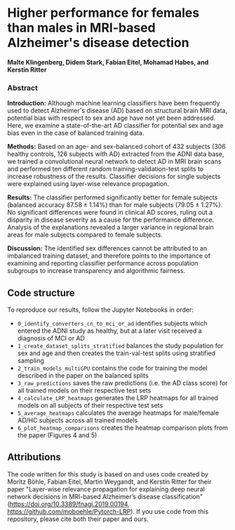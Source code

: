 # Higher performance for females than males in MRI-based Alzheimer's disease detection

**Malte Klingenberg, Didem Stark, Fabian Eitel, Mohamad Habes, and Kerstin Ritter**

### Abstract

**Introduction:**
Although machine learning classifiers have been frequently used to detect Alzheimer's disease (AD) based on structural brain MRI data, potential bias with respect to sex and age have not yet been addressed. Here, we examine a state-of-the-art AD classifier for potential sex and age bias even in the case of balanced training data.

**Methods:**
Based on an age- and sex-balanced cohort of 432 subjects (306 healthy controls, 126 subjects with AD) extracted from the ADNI data base, we trained a convolutional neural network to detect AD in MRI brain scans and performed ten different random training-validation-test splits to increase robustness of the results. Classifier decisions for single subjects were explained using layer-wise relevance propagation.

**Results:**
The classifier performed significantly better for female subjects (balanced accuracy $87.58\pm1.14$%) than for male subjects ($79.05\pm1.27$%). No significant differences were found in clinical AD scores, ruling out a disparity in disease severity as a cause for the performance difference. Analysis of the explanations revealed a larger variance in regional brain areas for male subjects compared to female subjects.

**Discussion:**
The identified sex differences cannot be attributed to an imbalanced training dataset, and therefore points to the importance of examining and reporting classifier performance across population subgroups to increase transparency and algorithmic fairness.



## Code structure
To reproduce our results, follow the Jupyter Notebooks in order:
- `0_identify_converters_cn_to_mci_or_ad` identifies subjects which entered the ADNI study as healthy, but at a later visit received a diagnosis of MCI or AD
- `1_create_dataset_splits_stratified` balances the study population for sex and age and then creates the train-val-test splits using stratified sampling
- `2_train_models_multiGPU` contains the code for training the model described in the paper on the balanced splits
- `3_raw_predictions` saves the raw predictions (i.e. the AD class score) for all trained models on their respective test sets
- `4_calculate_LRP_heatmaps` generates the LRP heatmaps for all trained models on all subjects of their respective test sets
- `5_average_heatmaps` calculates the average heatmaps for male/female AD/HC subjects across all trained models
- `6_plot_heatmap_comparisons` creates the heatmap comparison plots from the paper (Figures 4 and 5)



## Attributions

The code written for this study is based on and uses code created by Moritz Böhle, Fabian Eitel, Martin Weygandt, and Kerstin Ritter for their paper "Layer-wise relevance propagation for explaining deep neural network decisions in MRI-based Alzheimer’s disease classification" (https://doi.org/10.3389/fnagi.2019.00194, https://github.com/moboehle/Pytorch-LRP). If you use code from this repository, please cite both their paper and ours.
